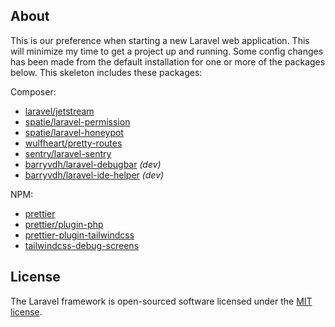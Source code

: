 
## About

This is our preference when starting a new Laravel web application. This will minimize my time to get a project up and running. Some config changes has been made from the default installation for one or more of the packages below. This skeleton includes these packages:

Composer:
- [laravel/jetstream](https://github.com/laravel/jetstream)
- [spatie/laravel-permission](https://github.com/spatie/laravel-permission)
- [spatie/laravel-honeypot](https://github.com/spatie/laravel-honeypot)
- [wulfheart/pretty-routes](https://github.com/Wulfheart/pretty-routes)
- [sentry/laravel-sentry](https://github.com/getsentry/sentry-laravel)
- [barryvdh/laravel-debugbar](https://github.com/barryvdh/laravel-debugbar) _(dev)_
- [barryvdh/laravel-ide-helper](https://github.com/barryvdh/laravel-ide-helper) _(dev)_

NPM:
- [prettier](https://github.com/prettier/prettier)
- [prettier/plugin-php](https://github.com/prettier/plugin-php)
- [prettier-plugin-tailwindcss](https://github.com/tailwindlabs/prettier-plugin-tailwindcss)
- [tailwindcss-debug-screens](https://github.com/jorenvanhee/tailwindcss-debug-screens)


## License

The Laravel framework is open-sourced software licensed under the [MIT license](https://opensource.org/licenses/MIT).
